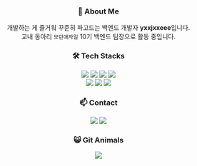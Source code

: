 <h3 style="text-align:center;">👋 About Me</h3>
<div style="text-align:center;">
  개발하는 게 즐거워 꾸준히 파고드는 백엔드 개발자 <strong>yxxjxxeee</strong>입니다.<br />
  교내 동아리 <code>모던애자일</code> 10기 백엔드 팀장으로 활동 중입니다.
</div>

<h3 style="text-align:center;">🛠️ Tech Stacks</h3>
<div style="text-align:center;">
  <img src="https://img.shields.io/badge/Java-007396?style=flat&logo=java&logoColor=white" />
  <img src="https://img.shields.io/badge/JavaScript-F7DF1E?style=flat&logo=javascript&logoColor=black" />
  <img src="https://img.shields.io/badge/Spring_Boot-6DB33F?style=flat&logo=springboot&logoColor=white" />
  <img src="https://img.shields.io/badge/Node.js-339933?style=flat&logo=node.js&logoColor=white" />
  <br />
  <img src="https://img.shields.io/badge/MySQL-4479A1?style=flat&logo=mysql&logoColor=white" />
  <img src="https://img.shields.io/badge/Git-F05032?style=flat&logo=git&logoColor=white" />
  <img src="https://img.shields.io/badge/GitHub-181717?style=flat&logo=github&logoColor=white" />
</div>

<h3 style="text-align:center;">📫 Contact</h3>
<div style="text-align:center;">
  <a href="https://yje44428.tistory.com" style="display:inline-block;"><img src="https://img.shields.io/badge/TISTORY-FF5722?style=flat&logo=tistory&logoColor=ffffff" /></a>
  <a href="mailto:c0d1ngyje@gmail.com" style="display:inline-block;"><img src="https://img.shields.io/badge/Gmail-D14836?style=flat&logo=gmail&logoColor=white" /></a>
</div> 

<h3 style="text-align:center;">😺 Git Animals</h3>
<div style="text-align:center;">
  <a href="https://www.gitanimals.org/en_US?utm_medium=image&utm_source=yxxjxxeee&utm_content=farm" target="_blank" rel="noopener noreferrer" style="display:inline-block;">
    <img src="https://render.gitanimals.org/farms/yxxjxxeee" style="max-width:100%" />
  </a>
</div>
